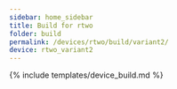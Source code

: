 ```yaml
---
sidebar: home_sidebar
title: Build for rtwo
folder: build
permalink: /devices/rtwo/build/variant2/
device: rtwo_variant2
---
```

{% include templates/device_build.md %}
